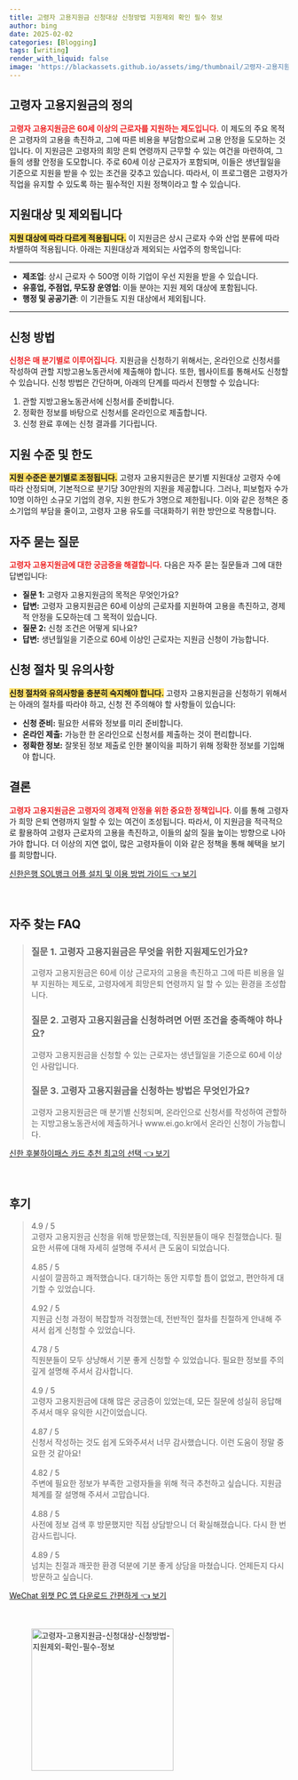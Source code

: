 ```yaml
---
title: 고령자 고용지원금 신청대상 신청방법 지원제외 확인 필수 정보
author: bing
date: 2025-02-02
categories: [Blogging]
tags: [writing]
render_with_liquid: false
image: 'https://blackassets.github.io/assets/img/thumbnail/고령자-고용지원금-신청대상-신청방법-지원제외-확인-필수-정보.webp'
---
```



<h2 id='고령자 고용지원금의 정의'>고령자 고용지원금의 정의</h2>

<p><b><span style="color: #ee2323;">고령자 고용지원금은 60세 이상의 근로자를 지원하는 제도입니다.</span></b> 이 제도의 주요 목적은 고령자의 고용을 촉진하고, 그에 따른 비용을 부담함으로써 고용 안정을 도모하는 것입니다. 이 지원금은 고령자의 희망 은퇴 연령까지 근무할 수 있는 여건을 마련하여, 그들의 생활 안정을 도모합니다. 주로 60세 이상 근로자가 포함되며, 이들은 생년월일을 기준으로 지원을 받을 수 있는 조건을 갖추고 있습니다. 따라서, 이 프로그램은 고령자가 직업을 유지할 수 있도록 하는 필수적인 지원 정책이라고 할 수 있습니다.</p>

<h2 id='지원대상 및 제외됩니다'>지원대상 및 제외됩니다</h2>

<p><b><span style="background-color: #ffe066;">지원 대상에 따라 다르게 적용됩니다.</span></b> 이 지원금은 상시 근로자 수와 산업 분류에 따라 차별하여 적용됩니다. 아래는 지원대상과 제외되는 사업주의 항목입니다:</p>

<hr />

<ul>
    <li><b>제조업</b>: 상시 근로자 수 500명 이하 기업이 우선 지원을 받을 수 있습니다.</li>
    <li><b>유흥업, 주점업, 무도장 운영업</b>: 이들 분야는 지원 제외 대상에 포함됩니다.</li>
    <li><b>행정 및 공공기관</b>: 이 기관들도 지원 대상에서 제외됩니다.</li>
</ul>

<hr />

<h2 id='신청 방법'>신청 방법</h2>

<p><b><span style="color: #ee2323;">신청은 매 분기별로 이루어집니다.</span></b> 지원금을 신청하기 위해서는, 온라인으로 신청서를 작성하여 관할 지방고용노동관서에 제출해야 합니다. 또한, 웹사이트를 통해서도 신청할 수 있습니다. 신청 방법은 간단하며, 아래의 단계를 따라서 진행할 수 있습니다:</p>

<ol>
    <li>관할 지방고용노동관서에 신청서를 준비합니다.</li>
    <li>정확한 정보를 바탕으로 신청서를 온라인으로 제출합니다.</li>
    <li>신청 완료 후에는 신청 결과를 기다립니다.</li>
</ol>

<h2 id='지원 수준 및 한도'>지원 수준 및 한도</h2>

<p><b><span style="background-color: #ffe066;">지원 수준은 분기별로 조정됩니다.</span></b> 고령자 고용지원금은 분기별 지원대상 고령자 수에 따라 산정되며, 기본적으로 분기당 30만원의 지원을 제공합니다. 그러나, 피보험자 수가 10명 이하인 소규모 기업의 경우, 지원 한도가 3명으로 제한됩니다. 이와 같은 정책은 중소기업의 부담을 줄이고, 고령자 고용 유도를 극대화하기 위한 방안으로 작용합니다.</p>

<h2 id='자주 묻는 질문'>자주 묻는 질문</h2>

<p><b><span style="color: #ee2323;">고령자 고용지원금에 대한 궁금증을 해결합니다.</span></b> 다음은 자주 묻는 질문들과 그에 대한 답변입니다:</p>

<ul>
    <li><b>질문 1:</b> 고령자 고용지원금의 목적은 무엇인가요?</li>
    <li><b>답변:</b> 고령자 고용지원금은 60세 이상의 근로자를 지원하여 고용을 촉진하고, 경제적 안정을 도모하는데 그 목적이 있습니다.</li>
    <li><b>질문 2:</b> 신청 조건은 어떻게 되나요?</li>
    <li><b>답변:</b> 생년월일을 기준으로 60세 이상인 근로자는 지원금 신청이 가능합니다.</li>
</ul>

<h2 id='신청 절차 및 유의사항'>신청 절차 및 유의사항</h2>

<p><b><span style="background-color: #ffe066;">신청 절차와 유의사항을 충분히 숙지해야 합니다.</span></b> 고령자 고용지원금을 신청하기 위해서는 아래의 절차를 따라야 하고, 신청 전 주의해야 할 사항들이 있습니다:</p>

<ul>
    <li><b>신청 준비:</b> 필요한 서류와 정보를 미리 준비합니다.</li>
    <li><b>온라인 제출:</b> 가능한 한 온라인으로 신청서를 제출하는 것이 편리합니다.</li>
    <li><b>정확한 정보:</b> 잘못된 정보 제출로 인한 불이익을 피하기 위해 정확한 정보를 기입해야 합니다.</li>
</ul>

<h2 id='결론'>결론</h2>

<p><b><span style="color: #ee2323;">고령자 고용지원금은 고령자의 경제적 안정을 위한 중요한 정책입니다.</span></b> 이를 통해 고령자가 희망 은퇴 연령까지 일할 수 있는 여건이 조성됩니다. 따라서, 이 지원금을 적극적으로 활용하여 고령자 근로자의 고용을 촉진하고, 이들의 삶의 질을 높이는 방향으로 나아가야 합니다. 더 이상의 지연 없이, 많은 고령자들이 이와 같은 정책을 통해 혜택을 보기를 희망합니다.</p>


<p><a class="click-button" title="신한은행 SOL뱅크 어플 설치 및 이용 방법 가이드" href="https://blackassets.github.io/posts/%EC%8B%A0%ED%95%9C%EC%9D%80%ED%96%89-SOL%EB%B1%85%ED%81%AC-%EC%96%B4%ED%94%8C-%EC%84%A4%EC%B9%98-%EB%B0%8F-%EC%9D%B4%EC%9A%A9-%EB%B0%A9%EB%B2%95-%EA%B0%80%EC%9D%B4%EB%93%9C/" rel="dofollow">신한은행 SOL뱅크 어플 설치 및 이용 방법 가이드 👈 보기</a></p><br>
<h2 id='자주_찾는_FAQ'>자주 찾는 FAQ</h2>
<div itemscope="" itemtype="https://schema.org/FAQPage"> 
<blockquote> 
<div itemscope="" itemprop="mainEntity" itemtype="https://schema.org/Question"> 
<h3 itemprop="name">질문 1. 고령자 고용지원금은 무엇을 위한 지원제도인가요?</h3> 
<div itemscope="" itemprop="acceptedAnswer" itemtype="https://schema.org/Answer"> 
<span itemprop="text"> 
<p>고령자 고용지원금은 60세 이상 근로자의 고용을 촉진하고 그에 따른 비용을 일부 지원하는 제도로, 고령자에게 희망은퇴 연령까지 일 할 수 있는 환경을 조성합니다.</p> 
</span> 
</div> 
</div> 

<div itemscope="" itemprop="mainEntity" itemtype="https://schema.org/Question"> 
<h3 itemprop="name">질문 2. 고령자 고용지원금을 신청하려면 어떤 조건을 충족해야 하나요?</h3> 
<div itemscope="" itemprop="acceptedAnswer" itemtype="https://schema.org/Answer"> 
<span itemprop="text"> 
<p>고령자 고용지원금을 신청할 수 있는 근로자는 생년월일을 기준으로 60세 이상인 사람입니다.</p> 
</span> 
</div> 
</div> 

<div itemscope="" itemprop="mainEntity" itemtype="https://schema.org/Question"> 
<h3 itemprop="name">질문 3. 고령자 고용지원금을 신청하는 방법은 무엇인가요?</h3> 
<div itemscope="" itemprop="acceptedAnswer" itemtype="https://schema.org/Answer"> 
<span itemprop="text"> 
<p>고령자 고용지원금은 매 분기별 신청되며, 온라인으로 신청서를 작성하여 관할하는 지방고용노동관서에 제출하거나 www.ei.go.kr에서 온라인 신청이 가능합니다.</p> 
</span> 
</div> 
</div> 

</blockquote> 
</div>
<p><a class="click-button" title="신한 후불하이패스 카드 추천 최고의 선택" href="https://blackassets.github.io/posts/%EC%8B%A0%ED%95%9C-%ED%9B%84%EB%B6%88%ED%95%98%EC%9D%B4%ED%8C%A8%EC%8A%A4-%EC%B9%B4%EB%93%9C-%EC%B6%94%EC%B2%9C-%EC%B5%9C%EA%B3%A0%EC%9D%98-%EC%84%A0%ED%83%9D/" rel="dofollow">신한 후불하이패스 카드 추천 최고의 선택 👈 보기</a></p><br>
<h2 id='후기'>후기</h2>
<div itemscope itemtype="https://schema.org/Product">
  <blockquote>
  <div itemprop="review" itemscope itemtype="https://schema.org/Review">
      <div itemprop="reviewRating" itemscope itemtype="https://schema.org/Rating"> <span itemprop="ratingValue">4.9</span> / <span itemprop="bestRating">5</span> </div>
      <span itemprop="reviewBody">고령자 고용지원금 신청을 위해 방문했는데, 직원분들이 매우 친절했습니다. 필요한 서류에 대해 자세히 설명해 주셔서 큰 도움이 되었습니다.</span>
  </div>
  <br>
  <div itemprop="review" itemscope itemtype="https://schema.org/Review">
      <div itemprop="reviewRating" itemscope itemtype="https://schema.org/Rating"> <span itemprop="ratingValue">4.85</span> / <span itemprop="bestRating">5</span> </div>
      <span itemprop="reviewBody">시설이 깔끔하고 쾌적했습니다. 대기하는 동안 지루할 틈이 없었고, 편안하게 대기할 수 있었습니다.</span>
  </div>
  <br>
  <div itemprop="review" itemscope itemtype="https://schema.org/Review">
      <div itemprop="reviewRating" itemscope itemtype="https://schema.org/Rating"> <span itemprop="ratingValue">4.92</span> / <span itemprop="bestRating">5</span> </div>
      <span itemprop="reviewBody">지원금 신청 과정이 복잡할까 걱정했는데, 전반적인 절차를 친절하게 안내해 주셔서 쉽게 신청할 수 있었습니다.</span>
  </div>
  <br>
  <div itemprop="review" itemscope itemtype="https://schema.org/Review">
      <div itemprop="reviewRating" itemscope itemtype="https://schema.org/Rating"> <span itemprop="ratingValue">4.78</span> / <span itemprop="bestRating">5</span> </div>
      <span itemprop="reviewBody">직원분들이 모두 상냥해서 기분 좋게 신청할 수 있었습니다. 필요한 정보를 주의 깊게 설명해 주셔서 감사합니다.</span>
  </div>
  <br>
  <div itemprop="review" itemscope itemtype="https://schema.org/Review">
      <div itemprop="reviewRating" itemscope itemtype="https://schema.org/Rating"> <span itemprop="ratingValue">4.9</span> / <span itemprop="bestRating">5</span> </div>
      <span itemprop="reviewBody">고령자 고용지원금에 대해 많은 궁금증이 있었는데, 모든 질문에 성실히 응답해 주셔서 매우 유익한 시간이었습니다.</span>
  </div>
  <br>
  <div itemprop="review" itemscope itemtype="https://schema.org/Review">
      <div itemprop="reviewRating" itemscope itemtype="https://schema.org/Rating"> <span itemprop="ratingValue">4.87</span> / <span itemprop="bestRating">5</span> </div>
      <span itemprop="reviewBody">신청서 작성하는 것도 쉽게 도와주셔서 너무 감사했습니다. 이런 도움이 정말 중요한 것 같아요!</span>
  </div>
  <br>
  <div itemprop="review" itemscope itemtype="https://schema.org/Review">
      <div itemprop="reviewRating" itemscope itemtype="https://schema.org/Rating"> <span itemprop="ratingValue">4.82</span> / <span itemprop="bestRating">5</span> </div>
      <span itemprop="reviewBody">주변에 필요한 정보가 부족한 고령자들을 위해 적극 추천하고 싶습니다. 지원금 체계를 잘 설명해 주셔서 고맙습니다.</span>
  </div>
  <br>
  <div itemprop="review" itemscope itemtype="https://schema.org/Review">
      <div itemprop="reviewRating" itemscope itemtype="https://schema.org/Rating"> <span itemprop="ratingValue">4.88</span> / <span itemprop="bestRating">5</span> </div>
      <span itemprop="reviewBody">사전에 정보 검색 후 방문했지만 직접 상담받으니 더 확실해졌습니다. 다시 한 번 감사드립니다.</span>
  </div>
  <br>
  <div itemprop="review" itemscope itemtype="https://schema.org/Review">
      <div itemprop="reviewRating" itemscope itemtype="https://schema.org/Rating"> <span itemprop="ratingValue">4.89</span> / <span itemprop="bestRating">5</span> </div>
      <span itemprop="reviewBody">넘치는 친절과 깨끗한 환경 덕분에 기분 좋게 상담을 마쳤습니다. 언제든지 다시 방문하고 싶습니다.</span>
  </div>
  </blockquote>
</div>
<p><a class="click-button" title="WeChat 위챗 PC 앱 다운로드 간편하게" href="https://blackassets.github.io/posts/WeChat-%EC%9C%84%EC%B1%97-PC-%EC%95%B1-%EB%8B%A4%EC%9A%B4%EB%A1%9C%EB%93%9C-%EA%B0%84%ED%8E%B8%ED%95%98%EA%B2%8C/" rel="dofollow">WeChat 위챗 PC 앱 다운로드 간편하게 👈 보기</a></p><br>
<figure class="image"><img src="https://blackassets.github.io/assets/img/thumbnail/고령자-고용지원금-신청대상-신청방법-지원제외-확인-필수-정보.webp" alt="고령자-고용지원금-신청대상-신청방법-지원제외-확인-필수-정보" width="256" height="256"></figure>